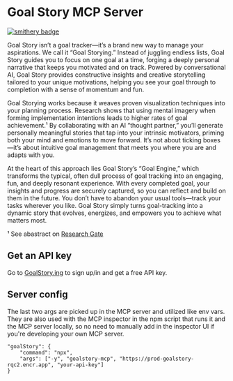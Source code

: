 # Goal Story MCP Server

[![smithery badge](https://smithery.ai/badge/@hichana/goalstory-mcp)](https://smithery.ai/server/@hichana/goalstory-mcp)

Goal Story isn’t a goal tracker—it’s a brand new way to manage your aspirations. We call it “Goal Storying.” Instead of juggling endless lists, Goal Story guides you to focus on one goal at a time, forging a deeply personal narrative that keeps you motivated and on track. Powered by conversational AI, Goal Story provides constructive insights and creative storytelling tailored to your unique motivations, helping you see your goal through to completion with a sense of momentum and fun.

Goal Storying works because it weaves proven visualization techniques into your planning process. Research shows that using mental imagery when forming implementation intentions leads to higher rates of goal achievement.¹ By collaborating with an AI “thought partner,” you’ll generate personally meaningful stories that tap into your intrinsic motivators, priming both your mind and emotions to move forward. It’s not about ticking boxes—it’s about intuitive goal management that meets you where you are and adapts with you.

At the heart of this approach lies Goal Story’s “Goal Engine,” which transforms the typical, often dull process of goal tracking into an engaging, fun, and deeply resonant experience. With every completed goal, your insights and progress are securely captured, so you can reflect and build on them in the future. You don’t have to abandon your usual tools—track your tasks wherever you like. Goal Story simply turns goal-tracking into a dynamic story that evolves, energizes, and empowers you to achieve what matters most.

¹ See abastract on [Research Gate](https://www.researchgate.net/publication/225722903_Using_Mental_Imagery_to_Enhance_the_Effectiveness_of_Implementation_Intentions)

## Get an API key

Go to [GoalStory.ing](https://www.goalstory.ing/) to sign up/in and get a free API key.

## Server config

The last two args are picked up in the MCP server and utilized like env vars. They are also used with the MCP inspector in the npm script that runs it and the MCP server locally, so no need to manually add in the inspector UI if you're developing your own MCP server.

```
"goalStory": {
    "command": "npx",
    "args": ["-y", "goalstory-mcp", "https://prod-goalstory-rqc2.encr.app", "your-api-key"]
}
```
